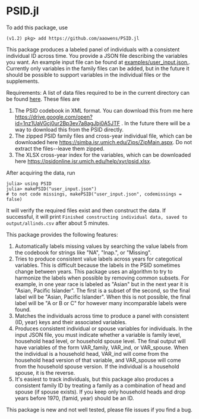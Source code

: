 # PSID.jl
To add this package, use
```
(v1.2) pkg> add https://github.com/aaowens/PSID.jl
```

This package produces a labeled panel of individuals with a consistent individual ID across time. You provide a JSON file describing the variables you want. An example input file can be found at [examples/user_input.json.](https://github.com/aaowens/PSID.jl/blob/master/examples/user_input.json). Currently only variables in the family files can be added, but in the future it should be possible to support variables in the individual files or the supplements.

Requirements: A list of data files required to be in the current directory can be found [here](https://github.com/aaowens/PSID.jl/blob/master/src/allfiles_hash.json). These files are

1. The PSID codebook in XML format. You can download this from me here https://drive.google.com/open?id=1nz1UaVGcj0ur2Bp3ev7a8agJbj0A5JTF . In the future there will be a way to download this from the PSID directly.
2. The zipped PSID family files and cross-year individual file, which can be downloaded here https://simba.isr.umich.edu/Zips/ZipMain.aspx. Do not extract the files--leave them zipped.
3. The XLSX cross-year index for the variables, which can be downloaded here https://psidonline.isr.umich.edu/help/xyr/psid.xlsx.

After acquiring the data, run
```
julia> using PSID
julia> makePSID("user_input.json")
# to not code missings, makePSID("user_input.json", codemissings = false)
```
It will verify the required files exist and then construct the data. If successful, it will print `Finished constructing individual data, saved to output/allinds.csv` after about 5 minutes.

This package provides the following features:
1. Automatically labels missing values by searching the value labels from the codebook for strings like "NA", "Inap.", or "Missing".
2. Tries to produce consistent value labels across years for categotical variables. This is difficult because the labels in the PSID sometimes change between years. This package uses an algorithm to try to harmonize the labels when possible by removing common subsets. For example, in one year race is labeled as "Asian" but in the next year it is "Asian, Pacific Islander". The first is a subset of the second, so the final label will be "Asian, Pacific Islander". When this is not possible, the final label will be "A or B or C" for however many incomparable labels were found.
3. Matches the individuals across time to produce a panel with consistent (ID, year) keys and their associated variables.
4. Produces consistent individual or spouse variables for individuals. In the input JSON file, you must indicate whether a variable is family level, household head level, or household spouse level. The final output will have variables of the form VAR_family, VAR_ind, or VAR_spouse. When the individual is a household head, VAR_ind will come from the household head version of that variable, and VAR_spouse will come from the household spouse version. If the individual is a household spouse, it is the reverse.
5. It's easiest to track individuals, but this package also produces a consistent family ID by treating a family as a combination of head and spouse (if spouse exists). If you keep only household heads and drop years before 1970, (famid, year) should be an ID.

This package is new and not well tested, please file issues if you find a bug.
